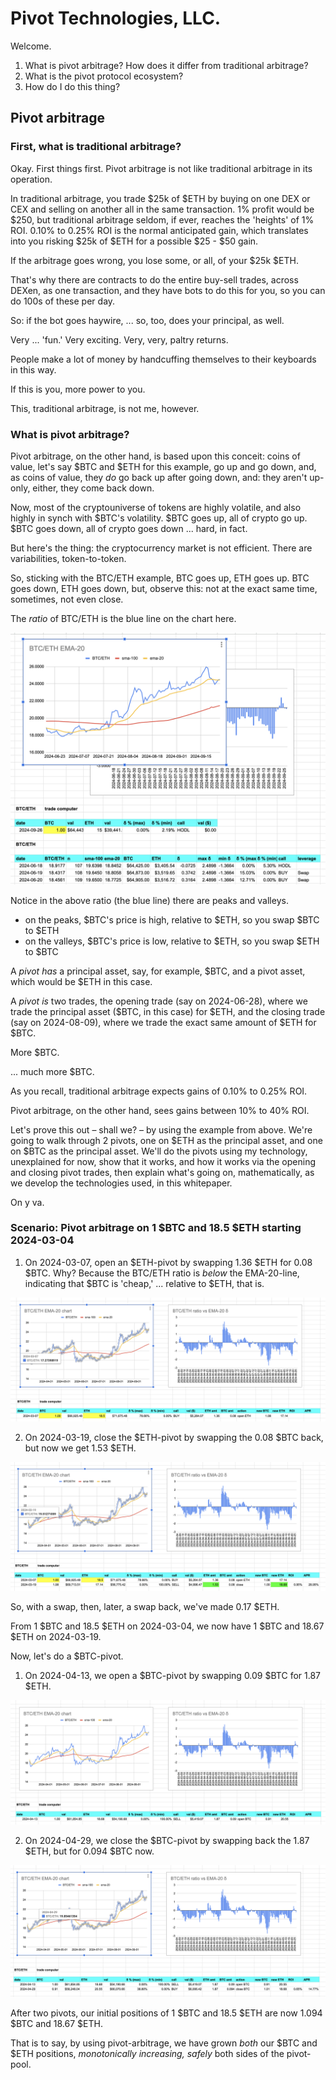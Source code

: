 # Pivot Technologies, LLC.

Welcome.

1. What is pivot arbitrage? How does it differ from traditional arbitrage?
2. What is the pivot protocol ecosystem?
3. How do I do this thing?

## Pivot arbitrage

### First, what is traditional arbitrage?

Okay. First things first. Pivot arbitrage is not like traditional arbitrage
in its operation.

In traditional arbitrage, you trade $25k of $ETH by buying on one DEX or CEX
and selling on another all in the same transaction. 1% profit would be $250,
but traditional arbitrage seldom, if ever, reaches the 'heights' of 1% ROI.
0.10% to 0.25% ROI is the normal anticipated gain, which translates into
you risking $25k of $ETH for a possible $25 - $50 gain.

If the arbitrage goes wrong, you lose some, or all, of your $25k $ETH.

That's why there are contracts to do the entire buy-sell trades, across DEXen,
as one transaction, and they have bots to do this for you, so you can do
100s of these per day.

So: if the bot goes haywire, ... so, too, does your principal, as well.

Very ... 'fun.' Very exciting. Very, very, paltry returns.

People make a lot of money by handcuffing themselves to their keyboards in
this way.

If this is you, more power to you.

This, traditional arbitrage, is not me, however.

### What is pivot arbitrage?

Pivot arbitrage, on the other hand, is based upon this conceit: coins of value,
let's say $BTC and $ETH for this example, go up and go down, and, as coins of
value, they _do_ go back up after going down, and: they aren't up-only, either,
they come back down.

Now, most of the cryptouniverse of tokens are highly volatile, and also highly
in synch with $BTC's volatility. $BTC goes up, all of crypto go up. $BTC goes
down, all of crypto goes down ... hard, in fact.

But here's the thing: the cryptocurrency market is not efficient. There are
variabilities, token-to-token.

So, sticking with the BTC/ETH example, BTC goes up, ETH goes up. BTC goes down,
ETH goes down, but, observe this: not at the exact same time, sometimes, not
even close.

The _ratio_ of BTC/ETH is the blue line on the chart here.

![BTC/ETH ratio](imgs/01-btc-eth-ratio.png)

Notice in the above ratio (the blue line) there are peaks and valleys.

* on the peaks, $BTC's price is high, relative to $ETH, so you swap $BTC to
$ETH
* on the valleys, $BTC's price is low, relative to $ETH, so you swap $ETH to
$BTC

A _pivot_ *has* a principal asset, say, for example, $BTC, and a pivot asset,
which would be $ETH in this case.

A _pivot_ *is* two trades, the opening trade (say on 2024-06-28), where we 
trade the principal asset ($BTC, in this case) for $ETH, and the closing 
trade (say on 2024-08-09), where we trade the exact same amount of $ETH for 
$BTC.

More $BTC.

... much more $BTC.

As you recall, traditional arbitrage expects gains of 0.10% to 0.25% ROI.

Pivot arbitrage, on the other hand, sees gains between 10% to 40% ROI.

Let's prove this out – shall we? – by using the example from above. We're going
to walk through 2 pivots, one on $ETH as the principal asset, and one on $BTC
as the principal asset. We'll do the pivots using my technology, unexplained
for now, show that it works, and how it works via the opening and closing
pivot trades, then explain what's going on, mathematically, as we develop
the technologies used, in this whitepaper.

On y va.

### Scenario: Pivot arbitrage on 1 $BTC and 18.5 $ETH starting 2024-03-04

1. On 2024-03-07, open an $ETH-pivot by swapping 1.36 $ETH for 0.08 $BTC. 
Why? Because the BTC/ETH ratio is _below_ the EMA-20-line, indicating that 
$BTC is 'cheap,' ... relative to $ETH, that is.

![Open ETH pivot](imgs/02a-open-eth-pivot.png)

2. On 2024-03-19, close the $ETH-pivot by swapping the 0.08 $BTC back, but now
we get 1.53 $ETH.

![Close ETH pivot](imgs/02b-close-eth-pivot.png)

So, with a swap, then, later, a swap back, we've made 0.17 $ETH.

From 1 $BTC and 18.5 $ETH on 2024-03-04, we now have 1 $BTC and 18.67 $ETH on
2024-03-19.

Now, let's do a $BTC-pivot.

1. On 2024-04-13, we open a $BTC-pivot by swapping 0.09 $BTC for 1.87 $ETH.

![Open BTC pivot](imgs/02c-open-btc-pivot.png)

2. On 2024-04-29, we close the $BTC-pivot by swapping back the 1.87 $ETH, but
for 0.094 $BTC now.

![Close BTC pivot](imgs/02d-close-btc-pivot.png)

After two pivots, our initial positions of 1 $BTC and 18.5 $ETH are now 1.094
$BTC and 18.67 $ETH.

That is to say, by using pivot-arbitrage, we have grown _both_ our $BTC and
$ETH positions, _monotonically increasing, safely_ both sides of the 
pivot-pool.

